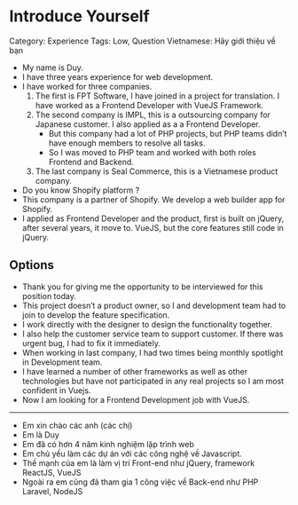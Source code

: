 # Introduce Yourself

Category: Experience
Tags: Low, Question
Vietnamese: Hãy giới thiệu về bạn

<!-- TODO: UPDATE -->

- My name is Duy.
- I have three years experience for web development.
- I have worked for three companies.
    1. The first is FPT Software, I have joined in a project for translation. I have worked as a Frontend Developer with VueJS Framework.
    2. The second company is IMPL, this is a outsourcing company for Japanese customer. I also applied as a a Frontend Developer.
        - But this company had a lot of PHP projects, but PHP teams didn’t have enough members to resolve all tasks.
        - So I was moved to PHP team and worked with both roles Frontend and Backend.
    3. The last company is Seal Commerce, this is a Vietnamese product company.
- Do you know Shopify platform ?
- This company is a partner of Shopify. We develop a web builder app for Shopify.
- I applied as Frontend Developer and the product, first is built on jQuery, after several years, it move to. VueJS, but the core features still code in jQuery.

## Options

- Thank you for giving me the opportunity to be interviewed for this position today.
- This project doesn’t a product owner, so I and development team had to join to develop the feature specification.
- I work directly with the designer to design the functionality together.
- I also help the customer service team to support customer. If there was urgent bug, I had to fix it immediately.
- When working in last company, I had two times being monthly spotlight in Development team.
- I have learned a number of other frameworks as well as other technologies but have not participated in any real projects so I am most confident in Vuejs.
- Now I am looking for a Frontend Development job with VueJS.

------------

- Em xin chào các anh (các chị)
- Em là Duy
- Em đã có hơn 4 năm kinh nghiệm lập trình web
- Em chủ yếu làm các dự án với các công nghệ về Javascript.
- Thế mạnh của em là làm vị trí Front-end như jQuery, framework ReactJS, VueJS
- Ngoài ra em cũng đã tham gia 1 công việc về Back-end như PHP Laravel, NodeJS
